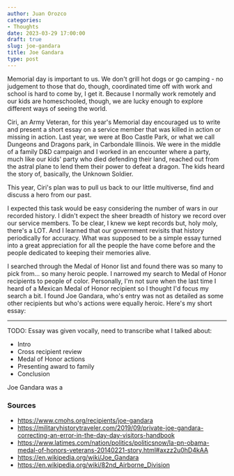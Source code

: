 ```yaml
---
author: Juan Orozco
categories:
- Thoughts
date: 2023-03-29 17:00:00
draft: true
slug: joe-gandara
title: Joe Gandara
type: post
---
```


Memorial day is important to us. We don't grill hot dogs or go camping - no judgement to those that do, though, coordinated time off with work and school is hard to come by, I get it. Because I normally work remotely and our kids are homeschooled, though, we are lucky enough to explore different ways of seeing the world.

Ciri, an Army Veteran, for this year's Memorial day encouraged us to write and present a short essay on a service member that was killed in action or missing in action. Last year, we were at Boo Castle Park, or what we call Dungeons and Dragons park, in Carbondale Illinois. We were in the middle of a family D&D campaign and I worked in an encounter where a party, much like our kids' party who died defending their land, reached out from the astral plane to lend them their power to defeat a dragon. The kids heard the story of, basically, the Unknown Soldier.

This year, Ciri's plan was to pull us back to our little multiverse, find and discuss a hero from our past.

I expected this task would be easy considering the number of wars in our recorded history. I didn't expect the sheer breadth of history we record over our service members. To be clear, I knew we kept records but, holy moly, there's a LOT. And I learned that our government revisits that history periodically for accuracy. What was supposed to be a simple essay turned into a great appreciation for all the people the have come before and the people dedicated to keeping their memories alive.

I searched through the Medal of Honor list and found there was so many to pick from... so many heroic people. I narrowed my search to Medal of Honor recipients to people of color. Personally, I'm not sure when the last time I heard of a Mexican Medal of Honor recipient so I thought I'd focus my search a bit. I found Joe Gandara, who's entry was not as detailed as some other recipients but who's actions were equally heroic. Here's my short essay:

---

TODO: Essay was given vocally, need to transcribe what I talked about:

- Intro
- Cross recipient review
- Medal of Honor actions
- Presenting award to family
- Conclusion

Joe Gandara was a

### Sources

- https://www.cmohs.org/recipients/joe-gandara
- https://militaryhistorytraveler.com/2019/09/private-joe-gandara-correcting-an-error-in-the-day-day-visitors-handbook
- https://www.latimes.com/nation/politics/politicsnow/la-pn-obama-medal-of-honors-veterans-20140221-story.html#axzz2u0hD4kAA
- https://en.wikipedia.org/wiki/Joe_Gandara
- https://en.wikipedia.org/wiki/82nd_Airborne_Division